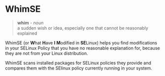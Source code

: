 # WhimSE

> **whim** - _noun_  
> a sudden wish or idea, especially one that cannot be reasonably explained

WhimSE (or **W**hat **H**ave **I** **M**odified in **SE**Linux) helps you find
modifications in your SELinux Policy that you have no reasonable explanation
for, because they are not from your Linux distribution.

WhimSE scans installed packages for SELinux policies they provide and compares
them with the SElinux policy currently running in your system.
